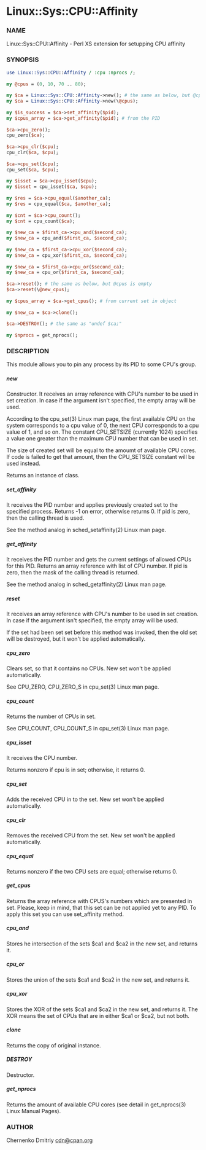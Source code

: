 # Linux::Sys::CPU::Affinity

### NAME
Linux::Sys::CPU::Affinity - Perl XS extension for setupping CPU affinity

### SYNOPSIS

```perl
use Linux::Sys::CPU::Affinity / :cpu :nprocs /;
 
my @cpus = (0, 10, 70 .. 80);
 
my $ca = Linux::Sys::CPU::Affinity->new(); # the same as below, but @cpus is empty
my $ca = Linux::Sys::CPU::Affinity->new(\@cpus);
 
my $is_success = $ca->set_affinity($pid);
my $cpus_array = $ca->get_affinity($pid); # from the PID
 
$ca->cpu_zero();
cpu_zero($ca);
 
$ca->cpu_clr($cpu);
cpu_clr($ca, $cpu);
 
$ca->cpu_set($cpu);
cpu_set($ca, $cpu);
 
my $isset = $ca->cpu_isset($cpu);
my $isset = cpu_isset($ca, $cpu);
 
my $res = $ca->cpu_equal($another_ca);
my $res = cpu_equal($ca, $another_ca);
 
my $cnt = $ca->cpu_count();
my $cnt = cpu_count($ca);
 
my $new_ca = $first_ca->cpu_and($second_ca);
my $new_ca = cpu_and($first_ca, $second_ca);
 
my $new_ca = $first_ca->cpu_xor($second_ca);
my $new_ca = cpu_xor($first_ca, $second_ca);
 
my $new_ca = $first_ca->cpu_or($second_ca);
my $new_ca = cpu_or($first_ca, $second_ca);
 
$ca->reset(); # the same as below, but @cpus is empty
$ca->reset(\@new_cpus);
 
my $cpus_array = $ca->get_cpus(); # from current set in object
 
my $new_ca = $ca->clone();
 
$ca->DESTROY(); # the same as "undef $ca;"
 
my $nprocs = get_nprocs();
```

### DESCRIPTION
This module allows you to pin any process by its PID to some CPU's group.

##### new
Constructor. It receives an array reference with CPU's number to be used in set creation. In case if the argument isn't specified, the empty array will be used.

According to the cpu_set(3) Linux man page, the first available CPU on the system corresponds to a cpu value of 0, the next CPU corresponds to a cpu value of 1, and so on. The constant CPU_SETSIZE (currently 1024) specifies a value one greater than the maximum CPU number that can be used in set.

The size of created set will be equal to the amoumt of available CPU cores. If code is failed to get that amount, then the CPU_SETSIZE constant will be used instead.

Returns an instance of class.

##### set_affinity
It receives the PID number and applies previously created set to the specified process. Returns -1 on error, otherwise returns 0. If pid is zero, then the calling thread is used.

See the method analog in sched_setaffinity(2) Linux man page.

##### get_affinity
It receives the PID number and gets the current settings of allowed CPUs for this PID. Returns an array reference with list of CPU number. If pid is zero, then the mask of the calling thread is returned.

See the method analog in sched_getaffinity(2) Linux man page.

##### reset
It receives an array reference with CPU's number to be used in set creation. In case if the argument isn't specified, the empty array will be used.

If the set had been set set before this method was invoked, then the old set will be destroyed, but it won't be applied automatically.

##### cpu_zero
Clears set, so that it contains no CPUs. New set won't be applied automatically.

See CPU_ZERO, CPU_ZERO_S in cpu_set(3) Linux man page.

##### cpu_count
Returns the number of CPUs in set.

See CPU_COUNT, CPU_COUNT_S in cpu_set(3) Linux man page.

##### cpu_isset
It receives the CPU number.

Returns nonzero if cpu is in set; otherwise, it returns 0.

##### cpu_set
Adds the received CPU in to the set. New set won't be applied automatically.

##### cpu_clr
Removes the received CPU from the set. New set won't be applied automatically.

##### cpu_equal
Returns nonzero if the two CPU sets are equal; otherwise returns 0.

##### get_cpus
Returns the array reference with CPUS's numbers which are presented in set. Please, keep in mind, that this set can be not applied yet to any PID. To apply this set you can use set_affinity method.

##### cpu_and
Stores he intersection of the sets $ca1 and $ca2 in the new set, and returns it.

##### cpu_or
Stores the union of the sets $ca1 and $ca2 in the new set, and returns it.

##### cpu_xor
Stores the XOR of the sets $ca1 and $ca2 in the new set, and returns it. The XOR means the set of CPUs that are in either $ca1 or $ca2, but not both.

##### clone
Returns the copy of original instance.

##### DESTROY
Destructor.

##### get_nprocs
Returns the amount of available CPU cores (see detail in get_nprocs(3) Linux Manual Pages).

### AUTHOR
Chernenko Dmitriy <cdn@cpan.org>
